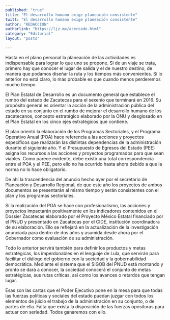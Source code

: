 ```yaml
---
published: "true"
title: "El desarrollo humano exige planeación consistente"
twitt: "El desarrollo humano exige planeación consistente"
author: "REDACCION"
authorlink: "https://ljz.mx/acercade.html"
category: "Editorial"
layout: "posts"

---
```



  Hasta en el plano personal la planeación de las actividades es indispensable para lograr lo que uno se propone. Si de un viaje se trata, primero hay que conocer el lugar de salida y el de nuestro destino, de manera que podamos diseñar la ruta y los tiempos más convenientes. Si lo anterior no está claro, lo más probable es que cuando menos perderemos mucho tiempo.



  El Plan Estatal de Desarrollo es un documento general que establece el rumbo del estado de Zacatecas para el sexenio que terminará en 2016. Su propósito general es orientar la acción de la administración pública del estado en su conjunto en el rumbo de mejorar el desarrollo humano de los zacatecanos, concepto estratégico elaborado por la ONU y desglosado en el Plan Estatal en los cinco ejes estratégicos que contiene.



  El plan orientó la elaboración de los Programas Sectoriales, y el Programa Operativo Anual (POA) hace referencia a las acciones y proyectos específicos que realizarán las distintas dependencias de la administración durante el siguiente año. Y el Presupuesto de Egresos del Estado (PEE) asigna los recursos a las acciones y proyectos programados para que sean viables. Como parece evidente, debe existir una total correspondencia entre el POA y el PEE, pero ello no ha ocurrido hasta ahora debido a que la norma no lo hace obligatorio.



  De ahí la trascendencia del anuncio hecho ayer por el secretario de Planeación y Desarrollo Regional, de que este año los proyectos de ambos documentos se presentarán al mismo tiempo y serán consistentes con el plan y los programas sectoriales.



  Si la realización del POA se hace con profesionalismo, las acciones y proyectos impactarán positivamente en los indicadores contenidos en el Dossier Zacatecas elaborado por el Proyecto México Estatal financiado por el PNUD y presentado en Zacatecas por el CIDE, institución coordinadora de su elaboración. Ello se reflejará en la actualización de la investigación anunciada para dentro de dos años y asumida desde ahora por el Gobernador como evaluación de su administración.



  Todo lo anterior servirá también para definir los productos y metas estratégicas, los imperdonables en el lenguaje de Lula, que servirán para facilitar el diálogo del gobierno con la sociedad y la gobernabilidad democrática. Mediante el sistema que el SIGOB del PNUD está montando y pronto se dará a conocer, la sociedad conocerá el conjunto de metas estratégicas, sus rutas críticas, así como los avances o retardos que tengan lugar.



  Esas son las cartas que el Poder Ejecutivo pone en la mesa para que todas las fuerzas políticas y sociales del estado puedan juzgar con todos los elementos de juicio el trabajo de la administración en su conjunto, o de partes de ella. Falta que exista la disposición de las fuerzas opositoras para actuar con seriedad. Todos ganaremos con ello.

